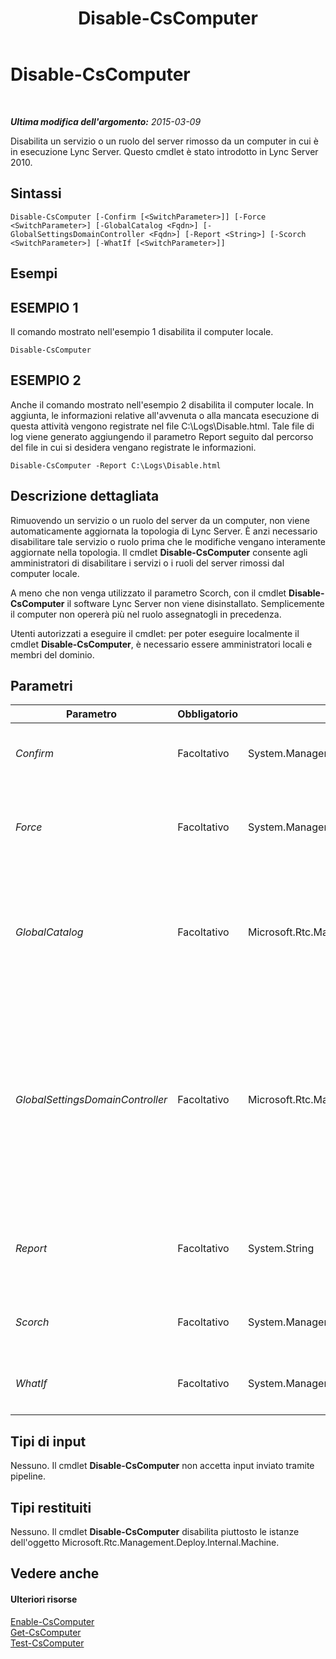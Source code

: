 ﻿---
title: Disable-CsComputer
TOCTitle: Disable-CsComputer
ms:assetid: e64128f1-2b53-4569-bf37-90cbbba01b36
ms:mtpsurl: https://technet.microsoft.com/it-it/library/Gg399023(v=OCS.15)
ms:contentKeyID: 49302307
ms.date: 08/24/2015
mtps_version: v=OCS.15
ms.translationtype: HT
---

# Disable-CsComputer

 

_**Ultima modifica dell'argomento:** 2015-03-09_

Disabilita un servizio o un ruolo del server rimosso da un computer in cui è in esecuzione Lync Server. Questo cmdlet è stato introdotto in Lync Server 2010.

## Sintassi

    Disable-CsComputer [-Confirm [<SwitchParameter>]] [-Force <SwitchParameter>] [-GlobalCatalog <Fqdn>] [-GlobalSettingsDomainController <Fqdn>] [-Report <String>] [-Scorch <SwitchParameter>] [-WhatIf [<SwitchParameter>]]

## Esempi

## ESEMPIO 1

Il comando mostrato nell'esempio 1 disabilita il computer locale.

    Disable-CsComputer 

## ESEMPIO 2

Anche il comando mostrato nell'esempio 2 disabilita il computer locale. In aggiunta, le informazioni relative all'avvenuta o alla mancata esecuzione di questa attività vengono registrate nel file C:\\Logs\\Disable.html. Tale file di log viene generato aggiungendo il parametro Report seguito dal percorso del file in cui si desidera vengano registrate le informazioni.

    Disable-CsComputer -Report C:\Logs\Disable.html

## Descrizione dettagliata

Rimuovendo un servizio o un ruolo del server da un computer, non viene automaticamente aggiornata la topologia di Lync Server. È anzi necessario disabilitare tale servizio o ruolo prima che le modifiche vengano interamente aggiornate nella topologia. Il cmdlet **Disable-CsComputer** consente agli amministratori di disabilitare i servizi o i ruoli del server rimossi dal computer locale.

A meno che non venga utilizzato il parametro Scorch, con il cmdlet **Disable-CsComputer** il software Lync Server non viene disinstallato. Semplicemente il computer non opererà più nel ruolo assegnatogli in precedenza.

Utenti autorizzati a eseguire il cmdlet: per poter eseguire localmente il cmdlet **Disable-CsComputer**, è necessario essere amministratori locali e membri del dominio.

## Parametri


<table>
<colgroup>
<col style="width: 25%" />
<col style="width: 25%" />
<col style="width: 25%" />
<col style="width: 25%" />
</colgroup>
<thead>
<tr class="header">
<th>Parametro</th>
<th>Obbligatorio</th>
<th>Tipo</th>
<th>Descrizione</th>
</tr>
</thead>
<tbody>
<tr class="odd">
<td><p><em>Confirm</em></p></td>
<td><p>Facoltativo</p></td>
<td><p>System.Management.Automation.SwitchParameter</p></td>
<td><p>Viene visualizzata una richiesta di conferma prima di eseguire il comando.</p></td>
</tr>
<tr class="even">
<td><p><em>Force</em></p></td>
<td><p>Facoltativo</p></td>
<td><p>System.Management.Automation.SwitchParameter</p></td>
<td><p>Consente di non visualizzare i messaggi relativi agli errori non irreversibili che possono verificarsi durante l'esecuzione del comando.</p></td>
</tr>
<tr class="odd">
<td><p><em>GlobalCatalog</em></p></td>
<td><p>Facoltativo</p></td>
<td><p>Microsoft.Rtc.Management.Deploy.Fqdn</p></td>
<td><p>Il nome di dominio completo (FQDN) di un server di catalogo globale nel dominio in uso. Questo parametro non è necessario se si esegue il cmdlet <strong>Disable-CsComputer</strong> in un computer con un account nel dominio.</p></td>
</tr>
<tr class="even">
<td><p><em>GlobalSettingsDomainController</em></p></td>
<td><p>Facoltativo</p></td>
<td><p>Microsoft.Rtc.Management.Deploy.Fqdn</p></td>
<td><p>Nome di dominio completo di un controller di dominio in cui sono archiviate le impostazioni globali. Se le impostazioni globali sono archiviate nel contenitore di sistema in Servizi di dominio Active Directory, questo parametro dovrà puntare al controller di dominio radice. Se le impostazioni globali sono archiviate nel contenitore della configurazione, sarà possibile utilizzare qualsiasi controller di dominio e omettere questo parametro.</p></td>
</tr>
<tr class="odd">
<td><p><em>Report</em></p></td>
<td><p>Facoltativo</p></td>
<td><p>System.String</p></td>
<td><p>Consente di specificare un percorso per il file di log creato durante l'esecuzione del cmdlet. Ad esempio: -Report &quot;C:\Logs\DisableComputer.html&quot;</p></td>
</tr>
<tr class="even">
<td><p><em>Scorch</em></p></td>
<td><p>Facoltativo</p></td>
<td><p>System.Management.Automation.SwitchParameter</p></td>
<td><p>Disinstalla tutti i servizi e i ruoli del server di Lync Server per il computer locale.</p></td>
</tr>
<tr class="odd">
<td><p><em>WhatIf</em></p></td>
<td><p>Facoltativo</p></td>
<td><p>System.Management.Automation.SwitchParameter</p></td>
<td><p>Descrive ciò che accadrebbe se si eseguisse il comando senza eseguirlo realmente.</p></td>
</tr>
</tbody>
</table>


## Tipi di input

Nessuno. Il cmdlet **Disable-CsComputer** non accetta input inviato tramite pipeline.

## Tipi restituiti

Nessuno. Il cmdlet **Disable-CsComputer** disabilita piuttosto le istanze dell'oggetto Microsoft.Rtc.Management.Deploy.Internal.Machine.

## Vedere anche

#### Ulteriori risorse

[Enable-CsComputer](enable-cscomputer.md)  
[Get-CsComputer](get-cscomputer.md)  
[Test-CsComputer](test-cscomputer.md)

